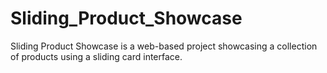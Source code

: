 # Sliding_Product_Showcase
Sliding Product Showcase is a web-based project showcasing a collection of products using a sliding card interface. 
